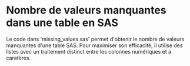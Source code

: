 # Nombre de valeurs manquantes dans une table en SAS

Le code dans 'missing_values.sas' permet d'obtenir le nombre de valeurs manquantes d'une table SAS.
Pour maximiser son efficacité, il utilise des listes avec un traitement distinct entre les colonnes numériques et à caratères.

